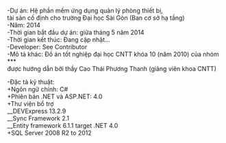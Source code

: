 -Dự án: Hệ phần mềm ứng dụng quản lý phòng thiết bị, <br>
tài sản cố định cho trường Đại học Sài Gòn (Ban cơ sở hạ tầng) <br>
-Năm: 2014<br>
-Thời gian bắt đầu dự án: giữa tháng 5 năm 2014<br>
-Thời gian kết thúc: Đang cập nhật...<br>
-Developer: See Contributor<br>
-Mô tả khác: Đồ án tốt nghiệp đại học CNTT khóa 10 (năm 2010) của nhóm ***<br>
được hướng dẫn bởi thầy Cao Thái Phương Thanh (giảng viên khoa CNTT)<br>

-Đặc tả kỹ thuật:<br>
+Ngôn ngữ chính: C#<br>
+Phiên bản .NET và ASP.NET: 4.0<br>
+Thư viện bổ trợ<br>
__DEVExpress 13.2.9<br>
__Sync Framework 2.1<br>
__Entity framework 6.1.1 target .NET 4.0<br>
+SQL Server 2008 R2 to 2012<br>
